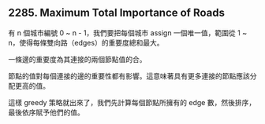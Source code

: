 ## 2285. Maximum Total Importance of Roads

有 n 個城市編號 0 ~ n - 1，我們要把每個城市 assign 一個唯一值，範圍從 1 ~ n，使得每條雙向路（edges）的重要度總和最大。

一條邊的重要度為其連接的兩個節點值的合。

節點的值對每個連接的邊的重要性都有影響。這意味著具有更多連接的節點應該分配更高的值。

這樣 greedy 策略就出來了，我們先計算每個節點所擁有的 edge 數，然後排序，最後依序賦予他們的值。

